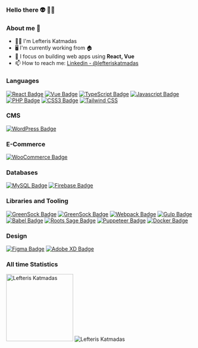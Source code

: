 ### Hello there 👽 🖖🏻

### About me 🐬

- 🖖🏻 I'm Lefteris Katmadas
- 🖥️ I'm currently working from 🏠
- 🌱 I focus on building web apps using **React, Vue**
- 📫 How to reach me: [Linkedin - @lefteriskatmadas](https://www.linkedin.com/in/lefteriskatmadas/)


### Languages

[![React Badge](https://img.shields.io/badge/-React-61DAFB?style=for-the-badge&labelColor=black&logo=react&logoColor=61DAFB)](#) [![Vue Badge](https://img.shields.io/badge/-vue-6AC675?style=for-the-badge&labelColor=black&logo=vue.js&logoColor=6AC675)](#) [![TypeScript Badge](https://img.shields.io/badge/-TypeScript-3178C6?style=for-the-badge&labelColor=black&logo=typescript&logoColor=3178C6)](#) [![Javascript Badge](https://img.shields.io/badge/-Javascript-F0DB4F?style=for-the-badge&labelColor=black&logo=javascript&logoColor=F0DB4F)](#) [![PHP Badge](https://img.shields.io/badge/-PHP-474A8A?style=for-the-badge&labelColor=black&logo=php&logoColor=474A8A)](#) [![CSS3 Badge](https://img.shields.io/badge/-CSS3-2865f0?style=for-the-badge&labelColor=black&logo=css3&logoColor=274de4)](#) [![Tailwind CSS](https://img.shields.io/badge/-Tailwind_CSS-06B6D4?style=for-the-badge&labelColor=black&logo=Tailwind%20CSS&logoColor=ffffff)](#)

### CMS

[![WordPress Badge](https://img.shields.io/badge/-WordPress-21759b?style=for-the-badge&labelColor=black&logo=wordpress&logoColor=21759b)](#)

### E-Commerce

[![WooCommerce Badge](https://img.shields.io/badge/-WoOCommerce-96588a?style=for-the-badge&labelColor=black&logo=woocommerce&logoColor=96588a)](#)

### Databases

[![MySQL Badge](https://img.shields.io/badge/-MySQL-0db7ed?style=for-the-badge&labelColor=black&logo=mysql&logoColor=F29111)](#) [![Firebase Badge](https://img.shields.io/badge/-Firebase-e69514?style=for-the-badge&labelColor=black&logo=firebase&logoColor=ffa500)](#)

### Libraries and Tooling

[![GreenSock Badge](https://img.shields.io/badge/-Gutenberg-000000?style=for-the-badge&labelColor=black&logo=Gutenberg&logoColor=ffffff)](#) [![GreenSock Badge](https://img.shields.io/badge/-GreenSock-88CE02?style=for-the-badge&labelColor=black&logo=Greensock&logoColor=ffffff)](#) [![Webpack Badge](https://img.shields.io/badge/-Webpack-4285F4?style=for-the-badge&labelColor=black&logo=Webpack&logoColor=ffffff)](#) [![Gulp Badge](https://img.shields.io/badge/-Gulp-CF4647?style=for-the-badge&labelColor=black&logo=Gulp&logoColor=ffffff)](#) [![Babel Badge](https://img.shields.io/badge/-Babel-F9DC3E?style=for-the-badge&labelColor=black&logo=Babel&logoColor=ffffff)](#) [![Roots Sage Badge](https://img.shields.io/badge/-Roots%20Sage-525DDC?style=for-the-badge&labelColor=black&logo=RootsSage&logoColor=ffffff)](#)
[![Puppeteer Badge](https://img.shields.io/badge/-Puppeteer-40B5A4?style=for-the-badge&labelColor=black&logo=Puppeteer&logoColor=ffffff)](#) [![Docker Badge](https://img.shields.io/badge/-Docker-0db7ed?style=for-the-badge&labelColor=black&logo=docker&logoColor=0db7ed)](#)

### Design

[![Figma Badge](https://img.shields.io/badge/-Figma-F24E1E?style=for-the-badge&labelColor=black&logo=Figma&logoColor=ffffff)](#) [![Adobe XD Badge](https://img.shields.io/badge/-Adobe%20XD-FF61F6?style=for-the-badge&labelColor=black&logo=Adobe%20XD&logoColor=ffffff)](#)

### All time Statistics

<img height="180em" src="https://github-readme-stats.vercel.app/api?layout=compact&langs_count=8&theme=blueberry&cache_seconds=1800&count_private=true&username=lkatmadas&show_icons=true" alt="Lefteris Katmadas"/>

<img src="https://github-readme-streak-stats.herokuapp.com/?user=lkatmadas&theme=blueberry" alt="Lefteris Katmadas"/>
